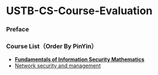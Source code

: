 # USTB-CS-Course-Evaluation

### Preface

### Course List（Order By PinYin）

- [**Fundamentals of Information Security Mathematics**]()
- [Network security and management]()

